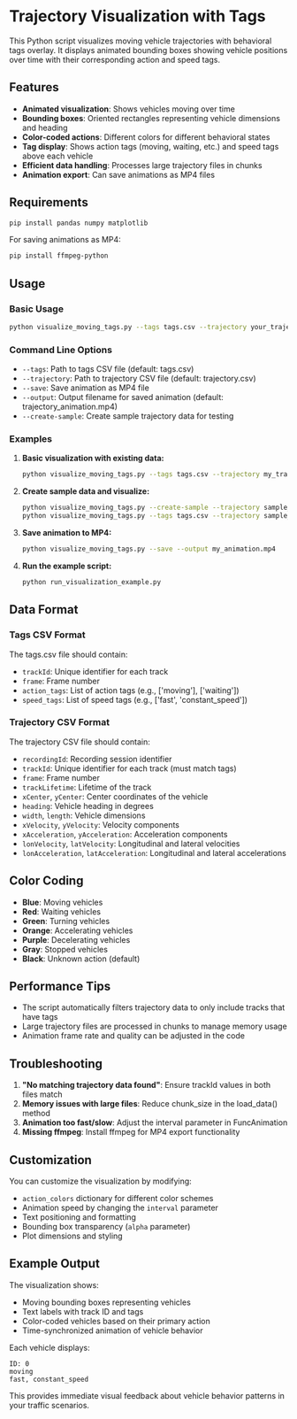 # Trajectory Visualization with Tags

This Python script visualizes moving vehicle trajectories with behavioral tags overlay. It displays animated bounding boxes showing vehicle positions over time with their corresponding action and speed tags.

## Features

- **Animated visualization**: Shows vehicles moving over time
- **Bounding boxes**: Oriented rectangles representing vehicle dimensions and heading
- **Color-coded actions**: Different colors for different behavioral states
- **Tag display**: Shows action tags (moving, waiting, etc.) and speed tags above each vehicle
- **Efficient data handling**: Processes large trajectory files in chunks
- **Animation export**: Can save animations as MP4 files

## Requirements

```bash
pip install pandas numpy matplotlib
```

For saving animations as MP4:
```bash
pip install ffmpeg-python
```

## Usage

### Basic Usage

```bash
python visualize_moving_tags.py --tags tags.csv --trajectory your_trajectory.csv
```

### Command Line Options

- `--tags`: Path to tags CSV file (default: tags.csv)
- `--trajectory`: Path to trajectory CSV file (default: trajectory.csv)
- `--save`: Save animation as MP4 file
- `--output`: Output filename for saved animation (default: trajectory_animation.mp4)
- `--create-sample`: Create sample trajectory data for testing

### Examples

1. **Basic visualization with existing data:**
   ```bash
   python visualize_moving_tags.py --tags tags.csv --trajectory my_trajectory.csv
   ```

2. **Create sample data and visualize:**
   ```bash
   python visualize_moving_tags.py --create-sample --trajectory sample_trajectory.csv
   python visualize_moving_tags.py --tags tags.csv --trajectory sample_trajectory.csv
   ```

3. **Save animation to MP4:**
   ```bash
   python visualize_moving_tags.py --save --output my_animation.mp4
   ```

4. **Run the example script:**
   ```bash
   python run_visualization_example.py
   ```

## Data Format

### Tags CSV Format
The tags.csv file should contain:
- `trackId`: Unique identifier for each track
- `frame`: Frame number
- `action_tags`: List of action tags (e.g., ['moving'], ['waiting'])
- `speed_tags`: List of speed tags (e.g., ['fast', 'constant_speed'])

### Trajectory CSV Format
The trajectory CSV file should contain:
- `recordingId`: Recording session identifier
- `trackId`: Unique identifier for each track (must match tags)
- `frame`: Frame number
- `trackLifetime`: Lifetime of the track
- `xCenter`, `yCenter`: Center coordinates of the vehicle
- `heading`: Vehicle heading in degrees
- `width`, `length`: Vehicle dimensions
- `xVelocity`, `yVelocity`: Velocity components
- `xAcceleration`, `yAcceleration`: Acceleration components
- `lonVelocity`, `latVelocity`: Longitudinal and lateral velocities
- `lonAcceleration`, `latAcceleration`: Longitudinal and lateral accelerations

## Color Coding

- **Blue**: Moving vehicles
- **Red**: Waiting vehicles
- **Green**: Turning vehicles
- **Orange**: Accelerating vehicles
- **Purple**: Decelerating vehicles
- **Gray**: Stopped vehicles
- **Black**: Unknown action (default)

## Performance Tips

- The script automatically filters trajectory data to only include tracks that have tags
- Large trajectory files are processed in chunks to manage memory usage
- Animation frame rate and quality can be adjusted in the code

## Troubleshooting

1. **"No matching trajectory data found"**: Ensure trackId values in both files match
2. **Memory issues with large files**: Reduce chunk_size in the load_data() method
3. **Animation too fast/slow**: Adjust the interval parameter in FuncAnimation
4. **Missing ffmpeg**: Install ffmpeg for MP4 export functionality

## Customization

You can customize the visualization by modifying:
- `action_colors` dictionary for different color schemes
- Animation speed by changing the `interval` parameter
- Text positioning and formatting
- Bounding box transparency (`alpha` parameter)
- Plot dimensions and styling

## Example Output

The visualization shows:
- Moving bounding boxes representing vehicles
- Text labels with track ID and tags
- Color-coded vehicles based on their primary action
- Time-synchronized animation of vehicle behavior

Each vehicle displays:
```
ID: 0
moving
fast, constant_speed
```

This provides immediate visual feedback about vehicle behavior patterns in your traffic scenarios.
